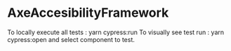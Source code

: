 # AxeAccesibilityFramework
To locally execute all tests : yarn cypress:run
To visually see test run : yarn cypress:open and select component to test.
